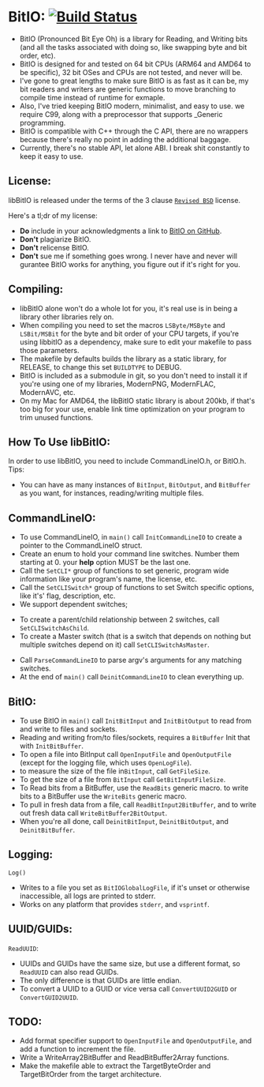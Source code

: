 **BitIO:** [![Build Status](https://travis-ci.org/MarcusJohnson91/FoundationIO.svg?branch=master)](https://travis-ci.org/MarcusJohnson91/FoundationIO)
========================
* BitIO (Pronounced Bit Eye Oh) is a library for Reading, and Writing bits (and all the tasks associated with doing so, like swapping byte and bit order, etc).
* BitIO is designed for and tested on 64 bit CPUs (ARM64 and AMD64 to be specific), 32 bit OSes and CPUs are not tested, and never will be.
* I've gone to great lengths to make sure BitIO is as fast as it can be, my bit readers and writers are generic functions to move branching to compile time instead of runtime for exmaple.
* Also, I've tried keeping BitIO modern, minimalist, and easy to use. we require C99, along with a preprocessor that supports _Generic programming.
* BitIO is compatible with C++ through the C API, there are no wrappers because there's really no point in adding the additional baggage.
* Currently, there's no stable API, let alone ABI. I break shit constantly to keep it easy to use.

License:
--------
libBitIO is released under the terms of the 3 clause [`Revised BSD`](https://tldrlegal.com/license/bsd-3-clause-license-%28revised%29) license.

Here's a tl;dr of my license:

* **Do** include in your acknowledgments a link to [BitIO on GitHub](https://www.github.com/MarcusJohnson91/FoundationIO).
* **Don't** plagiarize BitIO.
* **Don't** relicense BitIO.
* **Don't** sue me if something goes wrong. I never have and never will gurantee BitIO works for anything, you figure out if it's right for you.

Compiling:
----------
* libBitIO alone won't do a whole lot for you, it's real use is in being a library other libraries rely on.
* When compiling you need to set the macros `LSByte/MSByte` and `LSBit/MSBit` for the byte and bit order of your CPU targets, if you're using libbitIO as a dependency, make sure to edit your makefile to pass those parameters.
* The makefile by defaults builds the library as a static library, for RELEASE, to change this set `BUILDTYPE` to DEBUG.
* BitIO is included as a submodule in git, so you don't need to install it if you're using one of my libraries, ModernPNG, ModernFLAC, ModernAVC, etc.
* On my Mac for AMD64, the libBitIO static library is about 200kb, if that's too big for your use, enable link time optimization on your program to trim unused functions.

How To Use libBitIO:
--------------------
In order to use libBitIO, you need to include CommandLineIO.h, or BitIO.h.
Tips:

* You can have as many instances of `BitInput`, `BitOutput`, and `BitBuffer` as you want, for instances, reading/writing multiple files.

CommandLineIO:
--------------

* To use CommandLineIO, in `main()` call `InitCommandLineIO` to create a pointer to the CommandLineIO struct.
* Create an enum to hold your command line switches. Number them starting at 0. your **help** option MUST be the last one.
* Call the `SetCLI*` group of functions to set generic, program wide information like your program's name, the license, etc.
* Call the `SetCLISwitch*` group of functions to set Switch specific options, like it's' flag, description, etc.
* We support dependent switches;
- To create a parent/child relationship between 2 switches, call `SetCLISwitchAsChild`.
- To create a Master switch (that is a switch that depends on nothing but multiple switches depend on it) call `SetCLISwitchAsMaster`.
* Call `ParseCommandLineIO` to parse argv's arguments for any matching switches.
* At the end of `main()` call `DeinitCommandLineIO` to clean everything up.

BitIO:
------
* To use BitIO in `main()` call `InitBitInput` and `InitBitOutput` to read from and write to files and sockets.
* Reading and writing from/to files/sockets, requires a `BitBuffer` Init that with `InitBitBuffer`.
* To open a file into BitInput call `OpenInputFile` and `OpenOutputFile` (except for the logging file, which uses `OpenLogFile`).
* to measure the size of the file in`BitInput`, call `GetFileSize`.
* To get the size of a file from `BitInput` call `GetBitInputFileSize`.
* To Read bits from a BitBuffer, use the `ReadBits` generic macro. to write bits to a BitBuffer use the `WriteBits` generic macro.
* To pull in fresh data from a file, call `ReadBitInput2BitBuffer`, and to write out fresh data call `WriteBitBuffer2BitOutput`.
* When you're all done, call `DeinitBitInput`, `DeinitBitOutput`, and `DeinitBitBuffer`.


Logging:
--------
`Log()` 

* Writes to a file you set as `BitIOGlobalLogFile`, if it's unset or otherwise inaccessible, all logs are printed to stderr.
* Works on any platform that provides `stderr`, and `vsprintf`.

UUID/GUIDs:
-----------

`ReadUUID`:

* UUIDs and GUIDs have the same size, but use a different format,  so `ReadUUID` can also read GUIDs.
* The only difference is that GUIDs are little endian.
* To convert a UUID to a GUID or vice versa call `ConvertUUID2GUID` or `ConvertGUID2UUID`.


TODO:
-----
* Add format specifier support to `OpenInputFile` and `OpenOutputFile`, and add a function to increment the file.
* Write a WriteArray2BitBuffer and ReadBitBuffer2Array functions.
* Make the makefile able to extract the TargetByteOrder and TargetBitOrder from the target architecture.
